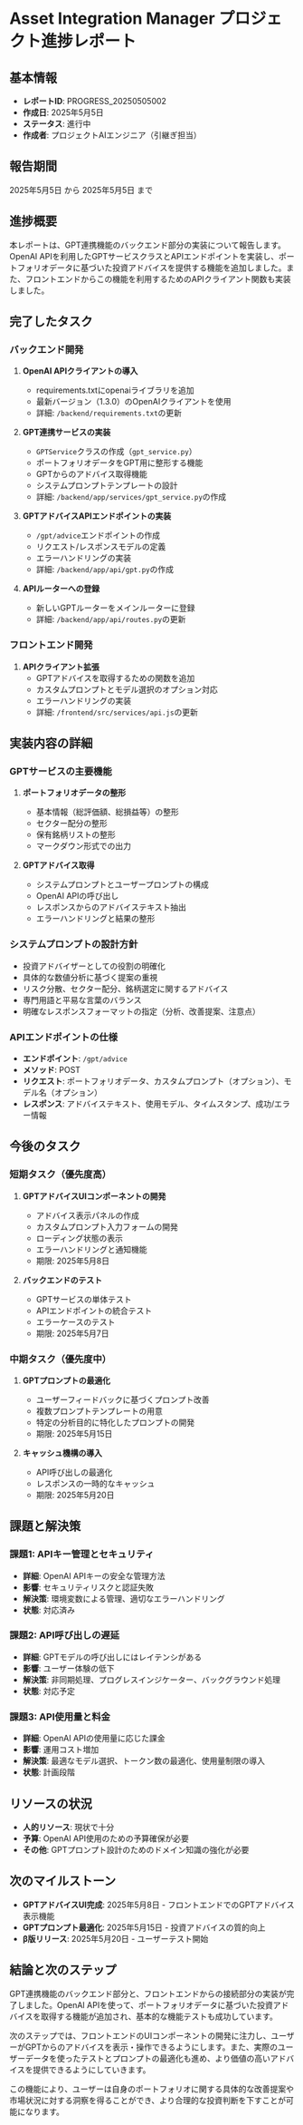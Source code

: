 # Asset Integration Manager プロジェクト進捗レポート

## 基本情報

- **レポートID**: PROGRESS_20250505002
- **作成日**: 2025年5月5日
- **ステータス**: 進行中
- **作成者**: プロジェクトAIエンジニア（引継ぎ担当）

## 報告期間

2025年5月5日 から 2025年5月5日 まで

## 進捗概要

本レポートは、GPT連携機能のバックエンド部分の実装について報告します。OpenAI APIを利用したGPTサービスクラスとAPIエンドポイントを実装し、ポートフォリオデータに基づいた投資アドバイスを提供する機能を追加しました。また、フロントエンドからこの機能を利用するためのAPIクライアント関数も実装しました。

## 完了したタスク

### バックエンド開発

1. **OpenAI APIクライアントの導入**
   - requirements.txtにopenaiライブラリを追加
   - 最新バージョン（1.3.0）のOpenAIクライアントを使用
   - 詳細: `/backend/requirements.txt`の更新

2. **GPT連携サービスの実装**
   - `GPTService`クラスの作成（`gpt_service.py`）
   - ポートフォリオデータをGPT用に整形する機能
   - GPTからのアドバイス取得機能
   - システムプロンプトテンプレートの設計
   - 詳細: `/backend/app/services/gpt_service.py`の作成

3. **GPTアドバイスAPIエンドポイントの実装**
   - `/gpt/advice`エンドポイントの作成
   - リクエスト/レスポンスモデルの定義
   - エラーハンドリングの実装
   - 詳細: `/backend/app/api/gpt.py`の作成

4. **APIルーターへの登録**
   - 新しいGPTルーターをメインルーターに登録
   - 詳細: `/backend/app/api/routes.py`の更新

### フロントエンド開発

1. **APIクライアント拡張**
   - GPTアドバイスを取得するための関数を追加
   - カスタムプロンプトとモデル選択のオプション対応
   - エラーハンドリングの実装
   - 詳細: `/frontend/src/services/api.js`の更新

## 実装内容の詳細

### GPTサービスの主要機能

1. **ポートフォリオデータの整形**
   - 基本情報（総評価額、総損益等）の整形
   - セクター配分の整形
   - 保有銘柄リストの整形
   - マークダウン形式での出力

2. **GPTアドバイス取得**
   - システムプロンプトとユーザープロンプトの構成
   - OpenAI APIの呼び出し
   - レスポンスからのアドバイステキスト抽出
   - エラーハンドリングと結果の整形

### システムプロンプトの設計方針

- 投資アドバイザーとしての役割の明確化
- 具体的な数値分析に基づく提案の重視
- リスク分散、セクター配分、銘柄選定に関するアドバイス
- 専門用語と平易な言葉のバランス
- 明確なレスポンスフォーマットの指定（分析、改善提案、注意点）

### APIエンドポイントの仕様

- **エンドポイント**: `/gpt/advice`
- **メソッド**: POST
- **リクエスト**: ポートフォリオデータ、カスタムプロンプト（オプション）、モデル名（オプション）
- **レスポンス**: アドバイステキスト、使用モデル、タイムスタンプ、成功/エラー情報

## 今後のタスク

### 短期タスク（優先度高）

1. **GPTアドバイスUIコンポーネントの開発**
   - アドバイス表示パネルの作成
   - カスタムプロンプト入力フォームの開発
   - ローディング状態の表示
   - エラーハンドリングと通知機能
   - 期限: 2025年5月8日

2. **バックエンドのテスト**
   - GPTサービスの単体テスト
   - APIエンドポイントの統合テスト
   - エラーケースのテスト
   - 期限: 2025年5月7日

### 中期タスク（優先度中）

1. **GPTプロンプトの最適化**
   - ユーザーフィードバックに基づくプロンプト改善
   - 複数プロンプトテンプレートの用意
   - 特定の分析目的に特化したプロンプトの開発
   - 期限: 2025年5月15日

2. **キャッシュ機構の導入**
   - API呼び出しの最適化
   - レスポンスの一時的なキャッシュ
   - 期限: 2025年5月20日

## 課題と解決策

### 課題1: APIキー管理とセキュリティ

- **詳細**: OpenAI APIキーの安全な管理方法
- **影響**: セキュリティリスクと認証失敗
- **解決策**: 環境変数による管理、適切なエラーハンドリング
- **状態**: 対応済み

### 課題2: API呼び出しの遅延

- **詳細**: GPTモデルの呼び出しにはレイテンシがある
- **影響**: ユーザー体験の低下
- **解決策**: 非同期処理、プログレスインジケーター、バックグラウンド処理
- **状態**: 対応予定

### 課題3: API使用量と料金

- **詳細**: OpenAI APIの使用量に応じた課金
- **影響**: 運用コスト増加
- **解決策**: 最適なモデル選択、トークン数の最適化、使用量制限の導入
- **状態**: 計画段階

## リソースの状況

- **人的リソース**: 現状で十分
- **予算**: OpenAI API使用のための予算確保が必要
- **その他**: GPTプロンプト設計のためのドメイン知識の強化が必要

## 次のマイルストーン

- **GPTアドバイスUI完成**: 2025年5月8日 - フロントエンドでのGPTアドバイス表示機能
- **GPTプロンプト最適化**: 2025年5月15日 - 投資アドバイスの質的向上
- **β版リリース**: 2025年5月20日 - ユーザーテスト開始

## 結論と次のステップ

GPT連携機能のバックエンド部分と、フロントエンドからの接続部分の実装が完了しました。OpenAI APIを使って、ポートフォリオデータに基づいた投資アドバイスを取得する機能が追加され、基本的な機能テストも成功しています。

次のステップでは、フロントエンドのUIコンポーネントの開発に注力し、ユーザーがGPTからのアドバイスを表示・操作できるようにします。また、実際のユーザーデータを使ったテストとプロンプトの最適化も進め、より価値の高いアドバイスを提供できるようにしていきます。

この機能により、ユーザーは自身のポートフォリオに関する具体的な改善提案や市場状況に対する洞察を得ることができ、より合理的な投資判断を下すことが可能になります。
